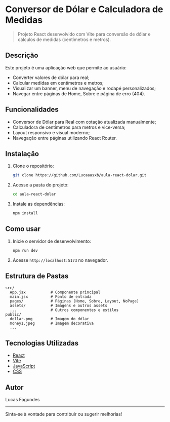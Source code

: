 
# Conversor de Dólar e Calculadora de Medidas

> Projeto React desenvolvido com Vite para conversão de dólar e cálculos de medidas (centímetros e metros).

## Descrição
Este projeto é uma aplicação web que permite ao usuário:
- Converter valores de dólar para real;
- Calcular medidas em centímetros e metros;
- Visualizar um banner, menu de navegação e rodapé personalizados;
- Navegar entre páginas de Home, Sobre e página de erro (404).

## Funcionalidades
- Conversor de Dólar para Real com cotação atualizada manualmente;
- Calculadora de centímetros para metros e vice-versa;
- Layout responsivo e visual moderno;
- Navegação entre páginas utilizando React Router.

## Instalação
1. Clone o repositório:
   ```bash
   git clone https://github.com/Lucaaasxb/aula-react-dolar.git
   ```
2. Acesse a pasta do projeto:
   ```bash
   cd aula-react-dolar
   ```
3. Instale as dependências:
   ```bash
   npm install
   ```

## Como usar
1. Inicie o servidor de desenvolvimento:
   ```bash
   npm run dev
   ```
2. Acesse `http://localhost:5173` no navegador.

## Estrutura de Pastas
```
src/
  App.jsx           # Componente principal
  main.jsx          # Ponto de entrada
  pages/            # Páginas (Home, Sobre, Layout, NoPage)
  assets/           # Imagens e outros assets
  ...               # Outros componentes e estilos
public/
  dollar.png        # Imagem do dólar
  money1.jpeg       # Imagem decorativa
  ...
```

## Tecnologias Utilizadas
- [React](https://react.dev/)
- [Vite](https://vitejs.dev/)
- [JavaScript](https://developer.mozilla.org/pt-BR/docs/Web/JavaScript)
- [CSS](https://developer.mozilla.org/pt-BR/docs/Web/CSS)

## Autor
Lucas Fagundes

---
Sinta-se à vontade para contribuir ou sugerir melhorias!
